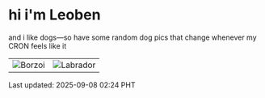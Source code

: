 # hi i'm Leoben

and i like dogs—so have some random dog pics that change whenever my CRON feels like it

|  |  |
|--------|----------|
| ![Borzoi](https://random-dog-vercel.vercel.app/api/random-borzoi?v=1757269460) | ![Labrador](https://random-dog-vercel.vercel.app/api/random-labrador?v=1757269460) |

Last updated: 2025-09-08 02:24 PHT
